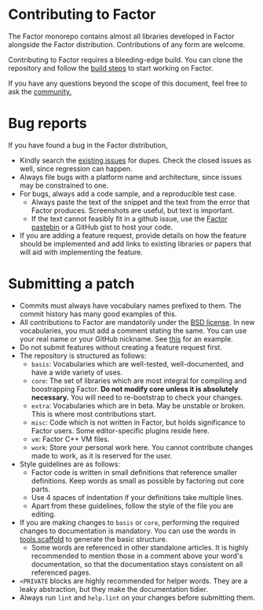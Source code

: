 # Contributing to Factor

The Factor monorepo contains almost all libraries developed in Factor alongside the Factor distribution.
Contributions of any form are welcome.

Contributing to Factor requires a bleeding-edge build. You can clone the repository and follow the [build steps](README.md#building-factor-from-source) to start working on Factor.

If you have any questions beyond the scope of this document, feel free to ask the [community.](https://www.concatenative.org/wiki/view/Factor/Community)

# Bug reports
If you have found a bug in the Factor distribution,
- Kindly search the [existing issues](https://github.com/factor/factor/issues?q=is%3Aissue) for dupes. Check the closed issues as well, since regression can happen.
- Always file bugs with a platform name and architecture, since issues may be constrained to one.
- For bugs, always add a code sample, and a reproducible test case.
  - Always paste the text of the snippet and the text from the error that Factor produces. Screenshots are useful, but text is important.
  - If the text cannot feasibly fit in a github issue, use the [Factor pastebin](https://paste.factorcode.org/) or a GitHub gist to host your code.
- If you are adding a feature request, provide details on how the feature should be implemented and add links to existing libraries or papers that will aid with implementing the feature.

# Submitting a patch
- Commits must always have vocabulary names prefixed to them. The commit history has many good examples of this.
- All contributions to Factor are mandatorily under the [BSD license](LICENSE.txt). In new vocabularies, you must add a comment stating the same. You can use your real name or your GitHub nickname. See [this](https://github.com/factor/factor/blob/master/core/alien/alien.factor) for an example.
- Do not submit features without creating a feature request first.
- The repository is structured as follows:
  - `basis`: Vocabularies which are well-tested, well-documented, and have a wide variety of uses.
  - `core`: The set of libraries which are most integral for compiling and boostrapping Factor. **Do not modify core unless it is absolutely necessary.** You will need to re-bootstrap to check your changes.
  - `extra`: Vocabularies which are in beta. May be unstable or broken. This is where most contributions start.
  - `misc`: Code which is not written in Factor, but holds significance to Factor users. Some editor-specific plugins reside here.
  - `vm`: Factor C++ VM files.
  - `work`: Store your personal work here. You cannot contribute changes made to work, as it is reserved for the user.
- Style guidelines are as follows:
  - Factor code is written in small definitions that reference smaller definitions. Keep words as small as possible by factoring out core parts.
  - Use 4 spaces of indentation if your definitions take multiple lines.
  - Apart from these guidelines, follow the style of the file you are editing.
- If you are making changes to `basis` or `core`, performing the required changes to documentation is mandatory. You can use the words in
  [tools.scaffold](https://docs.factorcode.org/content/article-tools.scaffold.html) to generate the basic structure.
  - Some words are referenced in other standalone articles. It is highly recommended to mention those in a comment above your word's documentation,
    so that the documentation stays consistent on all referenced pages.
- `<PRIVATE` blocks are highly recommended for helper words. They are a leaky abstraction, but they make the documentation tidier.
- Always run `lint` and `help.lint` on your changes before submitting them.
